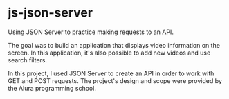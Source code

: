 # js-json-server
Using JSON Server to practice making requests to an API.

The goal was to build an application that displays video information on the screen. In this application, it's also possible to add new videos and use search filters.

In this project, I used JSON Server to create an API in order to work with GET and POST requests.
The project's design and scope were provided by the Alura programming school.
